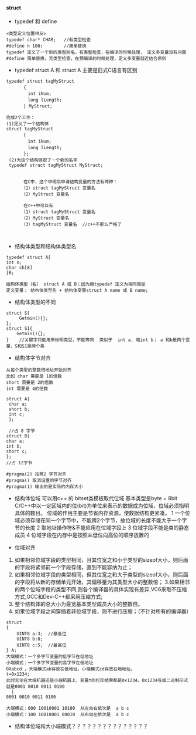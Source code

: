#### struct
+ typedef 和 define
```
<类型定义位置相反>
typedef char* CHAR;   //有类型检查
#define n 100;        //简单替换
typedef 定义了一个新的类型别名，有类型检查，在编译的时候处理， 定义多变量没有问题
#define 简单替换，无类型检查，在预编译的时候处理，定义多变量就近结合原则
```
+ typedef struct A 和 struct A
主要是旧式C语言有区别
```
typedef struct tagMyStruct
　　　　{ 
　　　　　int iNum;
　　　　　long lLength;
　　　　} MyStruct;

完成2个工作：
(1)定义了一个结构体
struct tagMyStruct
　　　　{ 
　　　　　int iNum;
　　　　　long lLength;
　　　　};
 (2)为这个结构体取了一个新的名字
 typedef struct tagMyStruct MyStruct;
 
 
　　　　在C中，这个申明后申请结构变量的方法有两种：
　　　　（1）struct tagMyStruct 变量名
　　　　（2）MyStruct 变量名
    
　　　　在c++中可以有
　　　　（1）struct tagMyStruct 变量名
　　　　（2）MyStruct 变量名
　　　　（3）tagMyStruct 变量名  //c++不那么严格了



```
+ 结构体类型和结构体类型名
```    
typedef struct A{
int n;
char ch[8]
}B;

结构体类型（名） struct A 或 B；因为用typedef 定义为相同类型
定义变量： 结构体类型名 + 结构体变量struct A name 或 B name;
```
+ 结构体类型的不同
```
struct S{
     Getmin(){};
};
struct S1{
	Getmin(){};
}    //关键字只能用来标明类型，不能等同  类似于  int a, 和int b； a 和b是两个变量，S和S1是两个类
```
+ 结构体字节对齐
```
从每个类型的整数倍地址开始对齐
比如 char 需要是 1的倍数 
short 需要是 2的倍数
int 需要是 4的倍数

struct A{
 char a;
 short b;
 int c;
 };
 
 //占 8 字节
struct B{
char a;
int b;
short c;
};
//占 12字节

#pragma(2) 按照2 字节对齐
#pragma() 取消设置的字节对齐
#pragma(1) 输出的是实际的内存大小

```
+ 结构体位域  可以用c++ 的 bitset类模板取代位域
基本类型是byte = 8bit
C/C++中以一定区域内的位(bit)为单位来表示的数据成为位域，位域必须指明具体的数目。
位域的作用主要是节省内存资源，使数据结构更紧凑。
1 一个位域必须存储在同一个字节中，不能跨2个字节，故位域的长度不能大于一个字节的长度
2 取地址操作符&不能应用在位域字段上
3 位域字段不能是类的静态成员
4 位域字段在内存中是按照从低位向高位的顺序放置的

+ 位域对齐
1. 如果相邻位域字段的类型相同，且其位宽之和小于类型的sizeof大小，则后面的字段将紧邻前一个字段存储，直到不能容纳为止；
2. 如果相邻位域字段的类型相同，但其位宽之和大于类型的sizeof大小，则后面的字段将从新的存储单元开始，其偏移量为其类型大小的整数倍；
3.如果相邻的两个位域字段的类型不同,则各个编译器的具体实现有差异,VC6采取不压缩方式,GCC和Dev-C++都采用压缩方式;
4. 整个结构体的总大小为最宽基本类型成员大小的整数倍。
5. 如果位域字段之间穿插着非位域字段，则不进行压缩；（不针对所有的编译器）

```
struct 
{
    UINT8 a:3;  //最低位
    UINT8 b:8;
    UINT8 c:5;  //最高位
} A;
大端模式：一个多字节变量的低字节在低地址
小端模式：一个多字节变量的高字节在低地址
0Xabcd ，大端模式ab存放在低地址，小端模式cd存放在地地址。
t=0x1234;
此时无论在大端机器还是小端机器上，变量t的打印结果都是0x1234，0x1234写成二进制形式就是0001 0010 0011 0100
  |
0001 0010 0011 0100

大端模式：000 10010001 10100  从左向右依次是  a b c
小端模式：100 10010001 00010  从右向左依次是  a b c 

```
+ 结构体位域和大小端模式？？？？？？？？？？？？？？？
